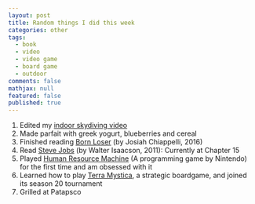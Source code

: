 ```yaml
---
layout: post
title: Random things I did this week
categories: other
tags: 
  - book
  - video
  - video game
  - board game
  - outdoor
comments: false
mathjax: null
featured: false
published: true
---
```


1. Edited my [indoor skydiving video](https://youtu.be/TWi0DZzWtIU)
2. Made parfait with greek yogurt, blueberries and cereal
3. Finished reading [Born Loser](https://www.amazon.com/Born-Loser-Josiah-Chiappelli/dp/1535262788/ref=sr_1_1?ie=UTF8&qid=1502050165&sr=8-1&keywords=josiah+chiappelli) (by Josiah Chiappelli, 2016) 
4. Read [Steve Jobs](https://www.amazon.com/Steve-Jobs-Walter-Isaacson/dp/1501127624/ref=sr_1_1?ie=UTF8&qid=1502050311&sr=8-1&keywords=steve+jobs) (by Walter Isaacson, 2011): Currently at Chapter 15
5. Played [Human Resource Machine](https://youtu.be/nA40XF1MG-Y) (A programming game by Nintendo) for the first time and am obsessed with it
6. Learned how to play [Terra Mystica](https://boardgamegeek.com/boardgame/120677/terra-mystica), a strategic boardgame, and joined its season 20 tournament
7. Grilled at Patapsco
